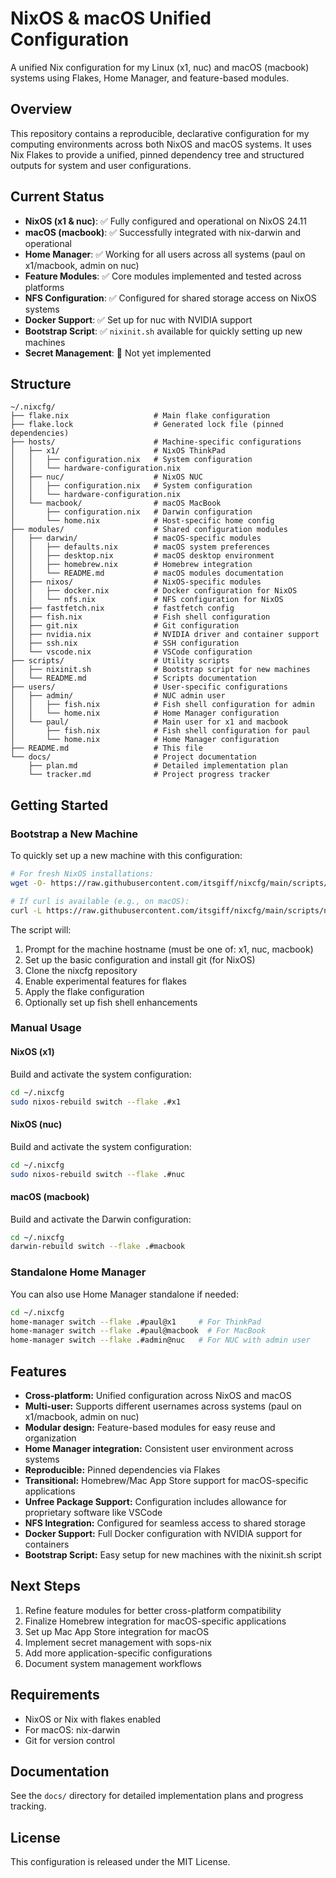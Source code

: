 # NixOS & macOS Unified Configuration

A unified Nix configuration for my Linux (x1, nuc) and macOS (macbook) systems using Flakes, Home Manager, and feature-based modules.

## Overview

This repository contains a reproducible, declarative configuration for my computing environments across both NixOS and macOS systems. It uses Nix Flakes to provide a unified, pinned dependency tree and structured outputs for system and user configurations.

## Current Status

- **NixOS (x1 & nuc)**: ✅ Fully configured and operational on NixOS 24.11
- **macOS (macbook)**: ✅ Successfully integrated with nix-darwin and operational
- **Home Manager**: ✅ Working for all users across all systems (paul on x1/macbook, admin on nuc)
- **Feature Modules**: ✅ Core modules implemented and tested across platforms
- **NFS Configuration**: ✅ Configured for shared storage access on NixOS systems
- **Docker Support**: ✅ Set up for nuc with NVIDIA support
- **Bootstrap Script**: ✅ `nixinit.sh` available for quickly setting up new machines
- **Secret Management**: 🔴 Not yet implemented

## Structure

```
~/.nixcfg/
├── flake.nix                   # Main flake configuration
├── flake.lock                  # Generated lock file (pinned dependencies)
├── hosts/                      # Machine-specific configurations
│   ├── x1/                     # NixOS ThinkPad
│   │   ├── configuration.nix   # System configuration
│   │   └── hardware-configuration.nix
│   ├── nuc/                    # NixOS NUC
│   │   ├── configuration.nix   # System configuration
│   │   └── hardware-configuration.nix
│   └── macbook/                # macOS MacBook
│       ├── configuration.nix   # Darwin configuration
│       └── home.nix            # Host-specific home config
├── modules/                    # Shared configuration modules
│   ├── darwin/                 # macOS-specific modules
│   │   ├── defaults.nix        # macOS system preferences
│   │   ├── desktop.nix         # macOS desktop environment
│   │   ├── homebrew.nix        # Homebrew integration
│   │   └── README.md           # macOS modules documentation
│   ├── nixos/                  # NixOS-specific modules
│   │   ├── docker.nix          # Docker configuration for NixOS
│   │   └── nfs.nix             # NFS configuration for NixOS
│   ├── fastfetch.nix           # fastfetch config
│   ├── fish.nix                # Fish shell configuration
│   ├── git.nix                 # Git configuration
│   ├── nvidia.nix              # NVIDIA driver and container support
│   ├── ssh.nix                 # SSH configuration
│   └── vscode.nix              # VSCode configuration
├── scripts/                    # Utility scripts
│   ├── nixinit.sh              # Bootstrap script for new machines
│   └── README.md               # Scripts documentation
├── users/                      # User-specific configurations
│   ├── admin/                  # NUC admin user
│   │   ├── fish.nix            # Fish shell configuration for admin
│   │   └── home.nix            # Home Manager configuration
│   └── paul/                   # Main user for x1 and macbook
│       ├── fish.nix            # Fish shell configuration for paul
│       └── home.nix            # Home Manager configuration
├── README.md                   # This file
└── docs/                       # Project documentation
    ├── plan.md                 # Detailed implementation plan
    └── tracker.md              # Project progress tracker
```

## Getting Started

### Bootstrap a New Machine

To quickly set up a new machine with this configuration:

```bash
# For fresh NixOS installations:
wget -O- https://raw.githubusercontent.com/itsgiff/nixcfg/main/scripts/nixinit.sh | bash

# If curl is available (e.g., on macOS):
curl -L https://raw.githubusercontent.com/itsgiff/nixcfg/main/scripts/nixinit.sh | bash
```

The script will:
1. Prompt for the machine hostname (must be one of: x1, nuc, macbook)
2. Set up the basic configuration and install git (for NixOS)
3. Clone the nixcfg repository
4. Enable experimental features for flakes
5. Apply the flake configuration
6. Optionally set up fish shell enhancements

### Manual Usage

#### NixOS (x1)

Build and activate the system configuration:

```bash
cd ~/.nixcfg
sudo nixos-rebuild switch --flake .#x1
```

#### NixOS (nuc)

Build and activate the system configuration:

```bash
cd ~/.nixcfg
sudo nixos-rebuild switch --flake .#nuc
```

#### macOS (macbook)

Build and activate the Darwin configuration:

```bash
cd ~/.nixcfg
darwin-rebuild switch --flake .#macbook
```

### Standalone Home Manager

You can also use Home Manager standalone if needed:

```bash
cd ~/.nixcfg
home-manager switch --flake .#paul@x1     # For ThinkPad
home-manager switch --flake .#paul@macbook  # For MacBook
home-manager switch --flake .#admin@nuc   # For NUC with admin user
```

## Features

- **Cross-platform:** Unified configuration across NixOS and macOS
- **Multi-user:** Supports different usernames across systems (paul on x1/macbook, admin on nuc)
- **Modular design:** Feature-based modules for easy reuse and organization
- **Home Manager integration:** Consistent user environment across systems
- **Reproducible:** Pinned dependencies via Flakes
- **Transitional:** Homebrew/Mac App Store support for macOS-specific applications
- **Unfree Package Support:** Configuration includes allowance for proprietary software like VSCode
- **NFS Integration:** Configured for seamless access to shared storage
- **Docker Support:** Full Docker configuration with NVIDIA support for containers
- **Bootstrap Script:** Easy setup for new machines with the nixinit.sh script

## Next Steps

1. Refine feature modules for better cross-platform compatibility
2. Finalize Homebrew integration for macOS-specific applications
3. Set up Mac App Store integration for macOS
4. Implement secret management with sops-nix
5. Add more application-specific configurations
6. Document system management workflows

## Requirements

- NixOS or Nix with flakes enabled
- For macOS: nix-darwin
- Git for version control

## Documentation

See the `docs/` directory for detailed implementation plans and progress tracking.

## License

This configuration is released under the MIT License.